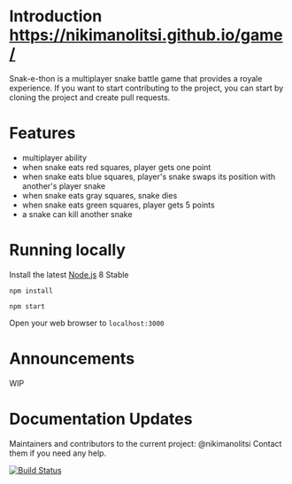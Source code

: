 # Introduction https://nikimanolitsi.github.io/game/

Snak-e-thon is a multiplayer snake battle game that provides a royale experience.
If you want to start contributing to the project, you can start by cloning the project and create pull requests.

# Features

* multiplayer ability
* when snake eats red squares, player gets one point
* when snake eats blue squares, player's snake swaps its position with another's player snake
* when snake eats gray squares, snake dies 
* when snake eats green squares, player gets 5 points
* a snake can kill another snake

# Running locally

Install the latest [Node.js](http://nodejs.org) 8 Stable

`npm install`

`npm start`

Open your web browser to `localhost:3000`

# Announcements

WIP

# Documentation Updates

Maintainers and contributors to the current project: @nikimanolitsi
Contact them if you need any help.

[![Build Status](https://dev.azure.com/nmanolitsi/nmanolitsi/_apis/build/status/nikimanolitsi.game?branchName=master)](https://dev.azure.com/nmanolitsi/nmanolitsi/_build/latest?definitionId=1&branchName=master)
